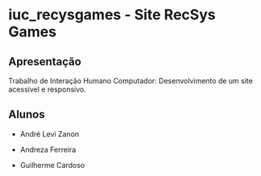 # iuc_recysgames - Site RecSys Games

## Apresentação

Trabalho de Interação Humano Computador: Desenvolvimento de um site acessível e responsivo.

## Alunos

* André Levi Zanon

* Andreza Ferreira

* Guilherme Cardoso
